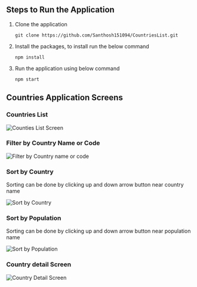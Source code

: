 ## Steps to Run the Application

1.  Clone the application

        git clone https://github.com/Santhosh151094/CountriesList.git

2.  Install the packages, to install run the below command

        npm install

3.  Run the application using below command

        npm start

## Countries Application Screens

### Countries List

![Counties List Screen](https://user-images.githubusercontent.com/39756478/88955375-76139900-d2b9-11ea-8fed-8e782a11e721.png)

### Filter by Country Name or Code

![Filter by Country name or code](https://user-images.githubusercontent.com/39756478/88955409-8297f180-d2b9-11ea-809e-48db7ee46311.png)

### Sort by Country
Sorting can be done by clicking up and down arrow button near country name

![Sort by Country](https://user-images.githubusercontent.com/39756478/88955438-8d528680-d2b9-11ea-84d6-3ca9a3f02674.png)

### Sort by Population
Sorting can be done by clicking up and down arrow button near population name

![Sort by Population](https://user-images.githubusercontent.com/39756478/88955484-9c393900-d2b9-11ea-9730-63a9d3540d75.png)

### Country detail Screen

![Country Detail Screen](https://user-images.githubusercontent.com/39756478/88955705-e5898880-d2b9-11ea-9fb0-4108f9fd5c1c.png)
